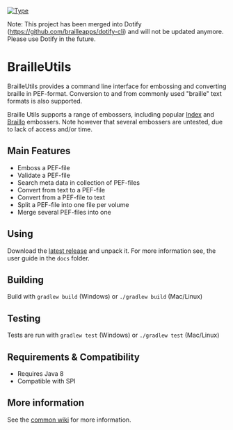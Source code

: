 [![Type](https://img.shields.io/badge/type-application-blue.svg)](https://github.com/brailleapps/wiki/wiki/Badges)

Note: This project has been merged into Dotify (https://github.com/brailleapps/dotify-cli) and 
will not be updated anymore. Please use Dotify in the future.

# BrailleUtils #
BrailleUtils provides a command line interface for embossing and converting braille in PEF-format. Conversion to and from commonly used "braille" text formats is also supported.

Braille Utils supports a range of embossers, including popular [Index](http://www.indexbraille.com/) and [Braillo](http://www.braillo.com/) embossers. Note however that several embossers are untested, due to lack of access and/or time.

## Main Features ##
  * Emboss a PEF-file
  * Validate a PEF-file
  * Search meta data in collection of PEF-files
  * Convert from text to a PEF-file
  * Convert from a PEF-file to text
  * Split a PEF-file into one file per volume
  * Merge several PEF-files into one
 
## Using ##
Download the [latest release](https://github.com/brailleapps/braille-utils-cli/releases) and unpack it. For more information see, the user guide
in the `docs` folder.

## Building ##
Build with `gradlew build` (Windows) or `./gradlew build` (Mac/Linux)

## Testing ##
Tests are run with `gradlew test` (Windows) or `./gradlew test` (Mac/Linux)

## Requirements & Compatibility ##
* Requires Java 8
* Compatible with SPI

## More information ##
See the [common wiki](https://github.com/brailleapps/wiki/wiki) for more information.
